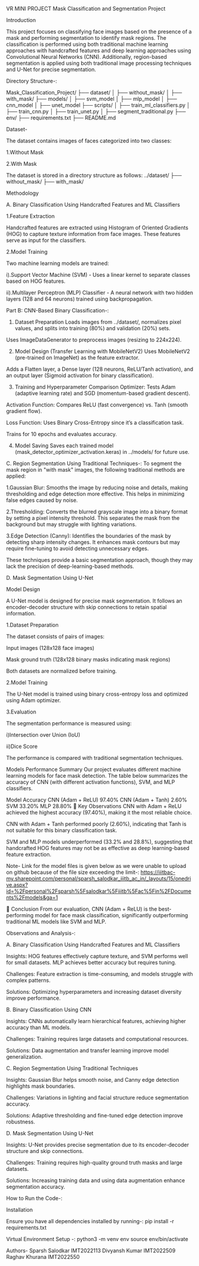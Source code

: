VR MINI PROJECT
Mask Classification and Segmentation Project

Introduction

This project focuses on classifying face images based on the presence of a mask and performing segmentation to identify mask regions. The classification is performed using both traditional machine learning approaches with handcrafted features and deep learning approaches using Convolutional Neural Networks (CNN). Additionally, region-based segmentation is applied using both traditional image processing techniques and U-Net for precise segmentation.

Directory Structure-:

Mask_Classification_Project/
    ├── dataset/
    │   ├── without_mask/
    │   ├── with_mask/
    ├── models/
    │   ├── svm_model
    │   ├── mlp_model
    │   ├── cnn_model
    │   ├── unet_model
    ├── scripts/
    │   ├── train_ml_classifiers.py
    │   ├── train_cnn.py
    │   ├── train_unet.py
    │   ├── segment_traditional.py
    ├── env/
    ├── requirements.txt
    ├── README.md

Dataset-

The dataset contains images of faces categorized into two classes:

1.Without Mask

2.With Mask

The dataset is stored in a directory structure as follows:
../dataset/
    ├── without_mask/
    ├── with_mask/
    
Methodology

A. Binary Classification Using Handcrafted Features and ML Classifiers

1.Feature Extraction

Handcrafted features are extracted using Histogram of Oriented Gradients (HOG) to capture texture information from face images. These features serve as input for the classifiers.

2.Model Training

Two machine learning models are trained:

i).Support Vector Machine (SVM) - Uses a linear kernel to separate classes based on HOG features.

ii).Multilayer Perceptron (MLP) Classifier - A neural network with two hidden layers (128 and 64 neurons) trained using backpropagation.

Part B: CNN-Based Binary Classification-:

1. Dataset Preparation
Loads images from ../dataset/, normalizes pixel values, and splits into training (80%) and validation (20%) sets.

Uses ImageDataGenerator to preprocess images (resizing to 224x224).

2. Model Design (Transfer Learning with MobileNetV2)
Uses MobileNetV2 (pre-trained on ImageNet) as the feature extractor.

Adds a Flatten layer, a Dense layer (128 neurons, ReLU/Tanh activation), and an output layer (Sigmoid activation for binary classification).

3. Training and Hyperparameter Comparison
Optimizer: Tests Adam (adaptive learning rate) and SGD (momentum-based gradient descent).

Activation Function: Compares ReLU (fast convergence) vs. Tanh (smooth gradient flow).

Loss Function: Uses Binary Cross-Entropy since it’s a classification task.

Trains for 10 epochs and evaluates accuracy.

4. Model Saving
Saves each trained model (mask_detector_optimizer_activation.keras) in ../models/ for future use.

C. Region Segmentation Using Traditional Techniques-:
To segment the mask region in "with mask" images, the following traditional methods are applied:

1.Gaussian Blur: Smooths the image by reducing noise and details, making thresholding and edge detection more effective. This helps in minimizing false edges caused by noise.

2.Thresholding: Converts the blurred grayscale image into a binary format by setting a pixel intensity threshold. This separates the mask from the background but may struggle with lighting variations.

3.Edge Detection (Canny): Identifies the boundaries of the mask by detecting sharp intensity changes. It enhances mask contours but may require fine-tuning to avoid detecting unnecessary edges.

These techniques provide a basic segmentation approach, though they may lack the precision of deep-learning-based methods.

D. Mask Segmentation Using U-Net

Model Design

A U-Net model is designed for precise mask segmentation. It follows an encoder-decoder structure with skip connections to retain spatial information.

1.Dataset Preparation

The dataset consists of pairs of images:

Input images (128x128 face images)

Mask ground truth (128x128 binary masks indicating mask regions)

Both datasets are normalized before training.

2.Model Training

The U-Net model is trained using binary cross-entropy loss and optimized using Adam optimizer.

3.Evaluation

The segmentation performance is measured using:

i)Intersection over Union (IoU)

ii)Dice Score

The performance is compared with traditional segmentation techniques.

Models Performance Summary
Our project evaluates different machine learning models for face mask detection. The table below summarizes the accuracy of CNN (with different activation functions), SVM, and MLP classifiers.

Model    Accuracy
CNN (Adam + ReLU)    97.40%
CNN (Adam + Tanh)    2.60%
SVM    33.20%
MLP    28.80%
📌 Key Observations
CNN with Adam + ReLU achieved the highest accuracy (97.40%), making it the most reliable choice.

CNN with Adam + Tanh performed poorly (2.60%), indicating that Tanh is not suitable for this binary classification task.

SVM and MLP models underperformed (33.2% and 28.8%), suggesting that handcrafted HOG features may not be as effective as deep learning-based feature extraction.

Note-
Link for the model files is given below as we were unable to upload on github because of the file size exceeding the limit-:
https://iiitbac-my.sharepoint.com/personal/sparsh_salodkar_iiitb_ac_in/_layouts/15/onedrive.aspx?id=%2Fpersonal%2Fsparsh%5Fsalodkar%5Fiiitb%5Fac%5Fin%2FDocuments%2Fmodels&ga=1

📌 Conclusion
From our evaluation, CNN (Adam + ReLU) is the best-performing model for face mask classification, significantly outperforming traditional ML models like SVM and MLP.

Observations and Analysis-:

A. Binary Classification Using Handcrafted Features and ML Classifiers

Insights: HOG features effectively capture texture, and SVM performs well for small datasets. MLP achieves better accuracy but requires tuning.

Challenges: Feature extraction is time-consuming, and models struggle with complex patterns.

Solutions: Optimizing hyperparameters and increasing dataset diversity improve performance.

B. Binary Classification Using CNN

Insights: CNNs automatically learn hierarchical features, achieving higher accuracy than ML models.

Challenges: Training requires large datasets and computational resources.

Solutions: Data augmentation and transfer learning improve model generalization.

C. Region Segmentation Using Traditional Techniques

Insights: Gaussian Blur helps smooth noise, and Canny edge detection highlights mask boundaries.

Challenges: Variations in lighting and facial structure reduce segmentation accuracy.

Solutions: Adaptive thresholding and fine-tuned edge detection improve robustness.

D. Mask Segmentation Using U-Net

Insights: U-Net provides precise segmentation due to its encoder-decoder structure and skip connections.

Challenges: Training requires high-quality ground truth masks and large datasets.

Solutions: Increasing training data and using data augmentation enhance segmentation accuracy.


How to Run the Code-:

Installation

Ensure you have all dependencies installed by running-:
pip install -r requirements.txt

Virtual Environment Setup -:
python3 -m venv env
source env/bin/activate



Authors-
Sparsh Salodkar IMT2022113
Divyansh Kumar  IMT2022509
Raghav Khurana  IMT2022550

